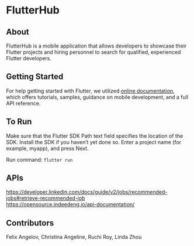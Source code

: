 # FlutterHub

## About 
FlutterHub is a mobile application that allows developers to showcase their Flutter projects and hiring personnel to search for qualified, experienced Flutter developers. 

## Getting Started

For help getting started with Flutter, we utilized [online documentation](https://flutter.dev/docs), which offers tutorials, 
samples, guidance on mobile development, and a full API reference.

## To Run

Make sure that the Flutter SDK Path text field specifies the location of the SDK. Install the SDK if you haven’t yet done so.
Enter a project name (for example, myapp), and press Next.

Run command: `flutter run`

## APIs
https://developer.linkedin.com/docs/guide/v2/jobs/recommended-jobs#retrieve-recommended-job </br>
https://opensource.indeedeng.io/api-documentation/

## Contributors

Felix Angelov,
Christina Angeline,
Ruchi Roy,
Linda Zhou


